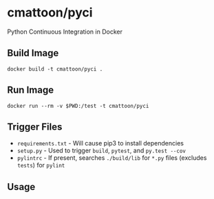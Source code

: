 cmattoon/pyci
=============

Python Continuous Integration in Docker

Build Image
-----------
`docker build -t cmattoon/pyci .`


Run Image
---------
`docker run --rm -v $PWD:/test -t cmattoon/pyci`


Trigger Files
-------------

 * `requirements.txt` - Will cause pip3 to install dependencies
 * `setup.py` - Used to trigger `build`, `pytest`, and `py.test --cov`
 * `pylintrc` - If present, searches `./build/lib` for `*.py` files (excludes `tests`) for `pylint`


Usage
-----
